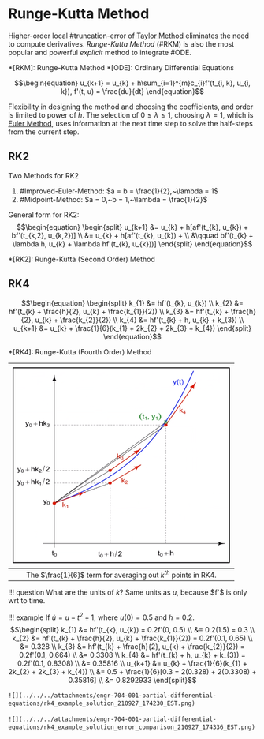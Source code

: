 # Runge-Kutta Method

Higher-order local #truncation-error of [Taylor Method](taylor-method.md) eliminates the need to compute derivatives.
*Runge-Kutta Method* (#RKM) is also the most popular and powerful *explicit* method to integrate #ODE.

*[RKM]: Runge-Kutta Method
*[ODE]: Ordinary Differential Equations

$$\begin{equation}
u_{k+1} = u_{k} + h\sum_{i=1}^{m}c_{i}f'(t_{i, k}, u_{i, k}), f'(t, u) = \frac{du}{dt}
\end{equation}$$

Flexibility in designing the method and choosing the coefficients, and order is limited to power of $h$.
The selection of $0 \leq \lambda \leq 1$, choosing $\lambda = 1$, which is [Euler Method](euler-method.md), uses information at the next time step to solve the half-steps from the current step.



## RK2
Two Methods for RK2
1. #Improved-Euler-Method: $a = b = \frac{1}{2},~\lambda = 1$
2. #Midpoint-Method: $a = 0,~b = 1,~\lambda = \frac{1}{2}$

General form for RK2:
$$\begin{equation}
\begin{split}
u_{k+1} &= u_{k} + h[af'(t_{k}, u_{k}) + bf'(t_{k,2}, u_{k,2})] \\
&= u_{k} + h[af'(t_{k}, u_{k}) + \\
&\qquad bf'(t_{k} + \lambda h, u_{k} + \lambda hf'(t_{k}, u_{k}))]
\end{split}
\end{equation}$$

*[RK2]: Runge-Kutta (Second Order) Method



## RK4
$$\begin{equation}
\begin{split}
k_{1} &= hf'(t_{k}, u_{k}) \\
k_{2} &= hf'(t_{k} + \frac{h}{2}, u_{k} + \frac{k_{1}}{2}) \\
k_{3} &= hf'(t_{k} + \frac{h}{2}, u_{k} + \frac{k_{2}}{2}) \\
k_{4} &= hf'(t_{k} + h, u_{k} + k_{3}) \\
u_{k+1} &= u_{k} + \frac{1}{6}(k_{1} + 2k_{2} + 2k_{3} + k_{4})
\end{split}
\end{equation}$$

*[RK4]: Runge-Kutta (Fourth Order) Method

| ![](../../../attachments/engr-704-001-partial-differential-equations/rk4_graphical_example_210927_171909_EST.png) |
|:--:|
| The $\frac{1}{6}$ term for averaging out $k^{th}$ points in RK4. |

!!! question What are the units of $k$?
    Same units as $u$, because $f`$ is only wrt to time.

!!! example If $\dot{u} = u - t^{2} + 1$, where $u(0) = 0.5$ and $h = 0.2$.
    $$\begin{split}
    k_{1} &= hf'(t_{k}, u_{k}) = 0.2f'(0, 0.5) \\
    &= 0.2(1.5) = 0.3 \\
    k_{2} &= hf'(t_{k} + \frac{h}{2}, u_{k} + \frac{k_{1}}{2}) = 0.2f'(0.1, 0.65) \\
    &= 0.328 \\
    k_{3} &= hf'(t_{k} + \frac{h}{2}, u_{k} + \frac{k_{2}}{2}) = 0.2f'(0.1, 0.664) \\
    &= 0.3308 \\
    k_{4} &= hf'(t_{k} + h, u_{k} + k_{3}) = 0.2f'(0.1, 0.8308) \\
    &= 0.35816 \\
    u_{k+1} &= u_{k} + \frac{1}{6}(k_{1} + 2k_{2} + 2k_{3} + k_{4}) \\
    &= 0.5 + \frac{1}{6}[0.3 + 2(0.328) + 2(0.3308) + 0.35816] \\
    &= 0.8292933
    \end{split}$$

    ![](../../../attachments/engr-704-001-partial-differential-equations/rk4_example_solution_210927_174230_EST.png)

    ![](../../../attachments/engr-704-001-partial-differential-equations/rk4_example_solution_error_comparison_210927_174336_EST.png)